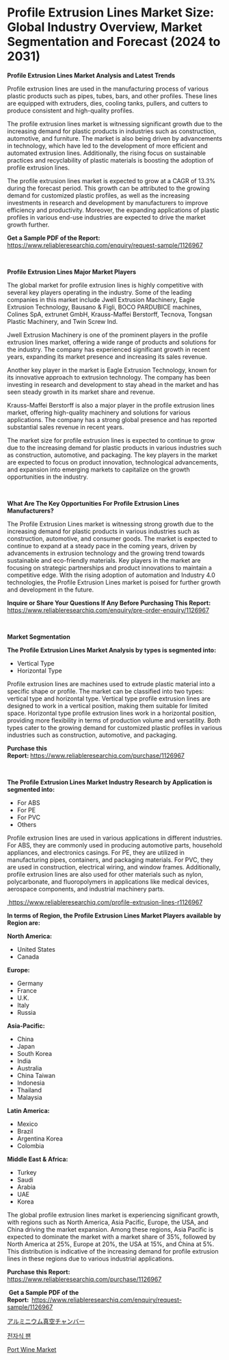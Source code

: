 <p><h1>Profile Extrusion Lines Market Size: Global Industry Overview, Market Segmentation and Forecast (2024 to 2031)</h1></p><p><strong>Profile Extrusion Lines Market Analysis and Latest Trends</strong></p>
<p><p>Profile extrusion lines are used in the manufacturing process of various plastic products such as pipes, tubes, bars, and other profiles. These lines are equipped with extruders, dies, cooling tanks, pullers, and cutters to produce consistent and high-quality profiles.</p><p>The profile extrusion lines market is witnessing significant growth due to the increasing demand for plastic products in industries such as construction, automotive, and furniture. The market is also being driven by advancements in technology, which have led to the development of more efficient and automated extrusion lines. Additionally, the rising focus on sustainable practices and recyclability of plastic materials is boosting the adoption of profile extrusion lines.</p><p>The profile extrusion lines market is expected to grow at a CAGR of 13.3% during the forecast period. This growth can be attributed to the growing demand for customized plastic profiles, as well as the increasing investments in research and development by manufacturers to improve efficiency and productivity. Moreover, the expanding applications of plastic profiles in various end-use industries are expected to drive the market growth further.</p></p>
<p><strong>Get a Sample PDF of the Report:&nbsp;</strong> <a href="https://www.reliableresearchiq.com/enquiry/request-sample/1126967">https://www.reliableresearchiq.com/enquiry/request-sample/1126967</a></p>
<p>&nbsp;</p>
<p><strong>Profile Extrusion Lines Major Market Players</strong></p>
<p><p>The global market for profile extrusion lines is highly competitive with several key players operating in the industry. Some of the leading companies in this market include Jwell Extrusion Machinery, Eagle Extrusion Technology, Bausano & Figli, BOCO PARDUBICE machines, Colines SpA, extrunet GmbH, Krauss-Maffei Berstorff, Tecnova, Tongsan Plastic Machinery, and Twin Screw Ind. </p><p>Jwell Extrusion Machinery is one of the prominent players in the profile extrusion lines market, offering a wide range of products and solutions for the industry. The company has experienced significant growth in recent years, expanding its market presence and increasing its sales revenue. </p><p>Another key player in the market is Eagle Extrusion Technology, known for its innovative approach to extrusion technology. The company has been investing in research and development to stay ahead in the market and has seen steady growth in its market share and revenue. </p><p>Krauss-Maffei Berstorff is also a major player in the profile extrusion lines market, offering high-quality machinery and solutions for various applications. The company has a strong global presence and has reported substantial sales revenue in recent years.</p><p>The market size for profile extrusion lines is expected to continue to grow due to the increasing demand for plastic products in various industries such as construction, automotive, and packaging. The key players in the market are expected to focus on product innovation, technological advancements, and expansion into emerging markets to capitalize on the growth opportunities in the industry.</p></p>
<p>&nbsp;</p>
<p><strong>What Are The Key Opportunities For Profile Extrusion Lines Manufacturers?</strong></p>
<p><p>The Profile Extrusion Lines market is witnessing strong growth due to the increasing demand for plastic products in various industries such as construction, automotive, and consumer goods. The market is expected to continue to expand at a steady pace in the coming years, driven by advancements in extrusion technology and the growing trend towards sustainable and eco-friendly materials. Key players in the market are focusing on strategic partnerships and product innovations to maintain a competitive edge. With the rising adoption of automation and Industry 4.0 technologies, the Profile Extrusion Lines market is poised for further growth and development in the future.</p></p>
<p><strong>Inquire or Share Your Questions If Any Before Purchasing This Report:</strong> <a href="https://www.reliableresearchiq.com/enquiry/pre-order-enquiry/1126967">https://www.reliableresearchiq.com/enquiry/pre-order-enquiry/1126967</a></p>
<p>&nbsp;</p>
<p><strong>Market Segmentation</strong></p>
<p><strong>The Profile Extrusion Lines Market Analysis by types is segmented into:</strong></p>
<p><ul><li>Vertical Type</li><li>Horizontal Type</li></ul></p>
<p><p>Profile extrusion lines are machines used to extrude plastic material into a specific shape or profile. The market can be classified into two types: vertical type and horizontal type. Vertical type profile extrusion lines are designed to work in a vertical position, making them suitable for limited space. Horizontal type profile extrusion lines work in a horizontal position, providing more flexibility in terms of production volume and versatility. Both types cater to the growing demand for customized plastic profiles in various industries such as construction, automotive, and packaging.</p></p>
<p><strong>Purchase this Report:&nbsp;</strong><a href="https://www.reliableresearchiq.com/purchase/1126967">https://www.reliableresearchiq.com/purchase/1126967</a></p>
<p>&nbsp;</p>
<p><strong>The Profile Extrusion Lines Market Industry Research by Application is segmented into:</strong></p>
<p><ul><li>For ABS</li><li>For PE</li><li>For PVC</li><li>Others</li></ul></p>
<p><p>Profile extrusion lines are used in various applications in different industries. For ABS, they are commonly used in producing automotive parts, household appliances, and electronics casings. For PE, they are utilized in manufacturing pipes, containers, and packaging materials. For PVC, they are used in construction, electrical wiring, and window frames. Additionally, profile extrusion lines are also used for other materials such as nylon, polycarbonate, and fluoropolymers in applications like medical devices, aerospace components, and industrial machinery parts.</p></p>
<p><a href="https://www.reliableresearchiq.com/profile-extrusion-lines-r1126967">&nbsp;https://www.reliableresearchiq.com/profile-extrusion-lines-r1126967</a></p>
<p><strong>In terms of Region, the Profile Extrusion Lines Market Players available by Region are:</strong></p>
<p>
    <p> <strong> North America: </strong>
        <ul>
            <li>United States</li>
            <li>Canada</li>
        </ul>
        </p> 
    <p> <strong> Europe: </strong>
        <ul>
            <li>Germany</li>
            <li>France</li>
            <li>U.K.</li>
            <li>Italy</li>
            <li>Russia</li>
        </ul>
        </p> 
    <p> <strong> Asia-Pacific: </strong>
        <ul>
            <li>China</li>
            <li>Japan</li>
            <li>South Korea</li>
            <li>India</li>
            <li>Australia</li>
            <li>China Taiwan</li>
            <li>Indonesia</li>
            <li>Thailand</li>
            <li>Malaysia</li>
        </ul>
        </p> 
    <p> <strong> Latin America: </strong>
        <ul>
            <li>Mexico</li>
            <li>Brazil</li>
            <li>Argentina Korea</li>
            <li>Colombia</li>
        </ul>
        </p> 
    <p> <strong> Middle East & Africa: </strong>
        <ul>
            <li>Turkey</li>
            <li>Saudi</li>
            <li>Arabia</li>
            <li>UAE</li>
            <li>Korea</li>
        </ul>
    </p>
    </p>
<p><p>The global profile extrusion lines market is experiencing significant growth, with regions such as North America, Asia Pacific, Europe, the USA, and China driving the market expansion. Among these regions, Asia Pacific is expected to dominate the market with a market share of 35%, followed by North America at 25%, Europe at 20%, the USA at 15%, and China at 5%. This distribution is indicative of the increasing demand for profile extrusion lines in these regions due to various industrial applications.</p></p>
<p><strong>Purchase this Report: </strong><a href="https://www.reliableresearchiq.com/purchase/1126967">https://www.reliableresearchiq.com/purchase/1126967</a></p>
<p>&nbsp;<strong>Get a Sample PDF of the Report:&nbsp;&nbsp;</strong><a href="https://www.reliableresearchiq.com/enquiry/request-sample/1126967">https://www.reliableresearchiq.com/enquiry/request-sample/1126967</a></p>
<p><strong></strong></p>
<p><p><a href="https://github.com/sghwr779811674/Market-Research-Report-List-3/blob/main/273884737009.md">アルミニウム真空チャンバー</a></p><p><a href="https://github.com/vdhdwjyp90142/Market-Research-Report-List-3/blob/main/350997947570.md">전자식 팬</a></p><p><a href="https://github.com/carolalsopr44536/Market-Research-Report-List-1/blob/main/port-wine-market.md">Port Wine Market</a></p></p>